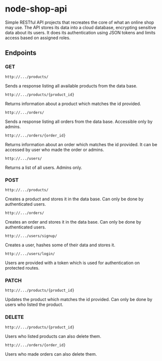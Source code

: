 # node-shop-api

Simple RESTful API projects that recreates the core of what an online shop may use.
The API stores its data into a cloud database, encrypting sensitive data about its users.
It does its authentication using JSON tokens and limits access based on assigned roles.

## Endpoints

### GET
```
http://.../products/
```
Sends a response listing all available products from the data base.
```
http://.../products/{product_id}
```
Returns information about a product which matches the id provided.
```
http://.../orders/
```
Sends a response listing all orders from the data base. Accessible only by admins.
```
http://.../orders/{order_id}
```
Returns information about an order which matches the id provided. It can be accessed by user who made the order or admins.
```
http://.../users/
```
Returns a list of all users. Admins only.

### POST

```
http://.../products/
```
Creates a product and stores it in the data base. Can only be done by authenticated users.
```
http://.../orders/
```
Creates an order and stores it in the data base. Can only be done by authenticated users.
```
http://.../users/signup/
```
Creates a user, hashes some of their data and stores it.
```
http://.../users/login/
```
Users are provided with a token which is used for authentication on protected routes.

### PATCH

```
http://.../products/{product_id}
```
Updates the product which matches the id provided. Can only be done by users who listed the product.

### DELETE

```
http://.../products/{product_id}
```
Users who listed products can also delete them.
```
http://.../orders/{order_id}
```
Users who made orders can also delete them.

